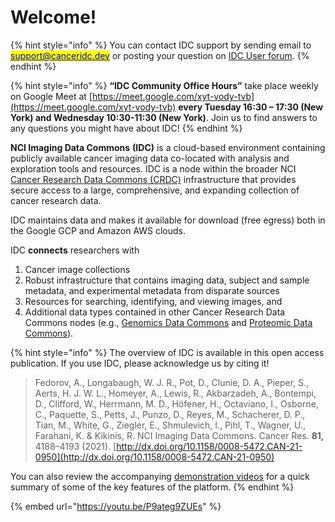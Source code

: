 # Welcome!

{% hint style="info" %}
You can contact IDC support by sending email to [<mark style="color:blue;">support@canceridc.dev</mark>](mailto:support@canceridc.dev) or posting your question on [IDC User forum](https://discourse.canceridc.dev).
{% endhint %}

{% hint style="info" %}
**“IDC Community Office Hours”** take place weekly on Google Meet at [https://meet.google.com/xyt-vody-tvb](https://meet.google.com/xyt-vody-tvb) **every Tuesday 16:30 – 17:30 (New York) and Wednesday 10:30-11:30 (New York)**. Join us to find answers to any questions you might have about IDC!
{% endhint %}

**NCI Imaging Data Commons** **(IDC)** is a cloud-based environment containing publicly available cancer imaging data co-located with analysis and exploration tools and resources. IDC is a node within the broader NCI [Cancer Research Data Commons (CRDC)](https://datacommons.cancer.gov/) infrastructure that provides secure access to a large, comprehensive, and expanding collection of cancer research data.&#x20;

IDC maintains data and makes it available for download (free egress) both in the Google GCP and Amazon AWS clouds.

IDC **connects** researchers with&#x20;

1. Cancer image collections
2. Robust infrastructure that contains imaging data, subject and sample metadata, and experimental metadata from disparate sources
3. Resources for searching, identifying, and viewing images, and
4. Additional data types contained in other Cancer Research Data Commons nodes (e.g., [Genomics Data Commons](https://datacommons.cancer.gov/repository/genomic-data-commons) and [Proteomic Data Commons](https://datacommons.cancer.gov/repository/proteomic-data-commons)).

{% hint style="info" %}
The overview of IDC is available in this open access publication. If you use IDC, please acknowledge us by citing it!

> Fedorov, A., Longabaugh, W. J. R., Pot, D., Clunie, D. A., Pieper, S., Aerts, H. J. W. L., Homeyer, A., Lewis, R., Akbarzadeh, A., Bontempi, D., Clifford, W., Herrmann, M. D., Höfener, H., Octaviano, I., Osborne, C., Paquette, S., Petts, J., Punzo, D., Reyes, M., Schacherer, D. P., Tian, M., White, G., Ziegler, E., Shmulevich, I., Pihl, T., Wagner, U., Farahani, K. & Kikinis, R. NCI Imaging Data Commons. Cancer Res. **81,** 4188–4193 (2021). [http://dx.doi.org/10.1158/0008-5472.CAN-21-0950](http://dx.doi.org/10.1158/0008-5472.CAN-21-0950)

You can also review the accompanying [demonstration videos](https://www.youtube.com/playlist?list=PLhawVWNiPvwb2H0D9UTOIL23bc5DuDJRu) for a quick summary of some of the key features of the platform.
{% endhint %}

{% embed url="https://youtu.be/P9ateg9ZUEs" %}
